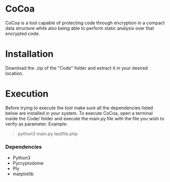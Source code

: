 # CoCoa

CoCoa is a tool capable of protecting code through encryption in a compact data structure while also  being able to perform static analysis over that encrypted code.

# Installation

Download the .zip of the "Code" folder and extract it in your desired location.

# Execution

Before trying to execute the tool make sure all the dependencies listed below are installed in your system.
To execute CoCoa, open a terminal inside the Code/ folder and execute the main.py file with the file you wish to verify as parameter. Example:

> python3 main.py testfile.php

### Dependencies
- Python3
- Pycryptodome
- Ply
- matplotlib




 

